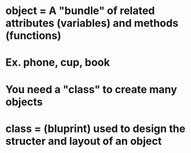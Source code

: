 # object = A "bundle" of related attributes (variables) and methods (functions)
#          Ex. phone, cup, book
#          You need a "class" to create many objects

# class  = (bluprint) used to design the structer and layout of an object